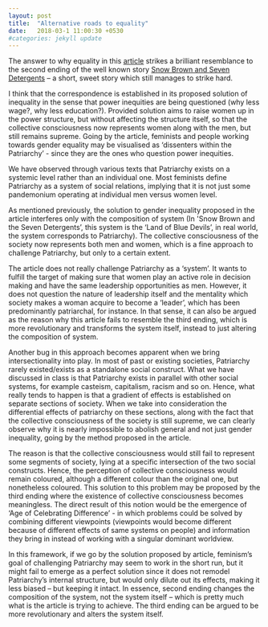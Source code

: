 ```yaml
---
layout: post
title:  "Alternative roads to equality"
date:   2018-03-1 11:00:30 +0530
#categories: jekyll update
---
```

	
The answer to why equality in this [article][article] strikes a brilliant resemblance to the second ending of the well known story [Snow Brown and Seven Detergents][snowb] – a short, sweet story which still manages to strike hard.

I think that the correspondence is established in its proposed solution of inequality in the sense that power inequities are being questioned (why less wage?, why less education?). Provided solution aims to raise women up in the power structure, but without affecting the structure itself, so that the collective consciousness now represents women along with the men, but still remains supreme. Going by the article, feminists and people working towards gender equality may be visualised as ‘dissenters within the Patriarchy’ - since they are the ones who question power inequities.

We have observed through various texts that Patriarchy exists on a systemic level rather than an individual one. Most feminists define Patriarchy as a system of social relations, implying that it is not just some pandemonium operating at individual men versus women level.

As mentioned previously, the solution to gender inequality proposed in the article interferes only with the composition of system (In 'Snow Brown and the Seven Detergents’, this system is the ‘Land of Blue Devils’, in real world, the system corresponds to Patriarchy). The collective consciousness of the society now represents both men and women, which is a fine approach to challenge Patriarchy, but only to a certain extent.

The article does not really challenge Patriarchy as a ‘system’. It wants to fulfill the target of making sure that women play an active role in decision making and have the same leadership opportunities as men. However, it does not question the nature of leadership itself and the mentality which society makes a woman acquire to become a ‘leader’, which has been predominantly patriarchal, for instance. In that sense, it can also be argued as the reason why this article fails to resemble the third ending, which is more revolutionary and transforms the system itself, instead to just altering the composition of system.

Another bug in this approach becomes apparent when we bring intersectionality into play. In most of past or existing societies, Patriarchy rarely existed/exists as a standalone social construct. What we have discussed in class is that Patriarchy exists in parallel with other social systems, for example casteism, capitalism, racism and so on. Hence, what really tends to happen is that a gradient of effects is established on separate sections of society. When we take into consideration the differential effects of patriarchy on these sections, along with the fact that the collective consciousness of the society is still supreme, we can clearly observe why it is nearly impossible to abolish general and not just gender inequality, going by the method proposed in the article.

The reason is that the collective consciousness would still fail to represent some segments of society, lying at a specific intersection of the two social constructs. Hence, the perception of collective consciousness would remain coloured, although a different colour than the original one, but nonetheless coloured. This solution to this problem may be proposed by the third ending where the existence of collective consciousness becomes meaningless. The direct result of this notion would be the emergence of ‘Age of Celebrating Difference’ - in which problems could be solved by combining different viewpoints (viewpoints would become different because of different effects of same systems on people) and information they bring in instead of working with a singular dominant worldview.

In this framework, if we go by the solution proposed by article, feminism’s goal of challenging Patriarchy may seem to work in the short run, but it might fail to emerge as a perfect solution since it does not remodel Patriarchy’s internal structure, but would only dilute out its effects, making it less biased – but keeping it intact.
In essence, second ending changes the composition of the system, not the system itself – which is pretty much what is the article is trying to achieve. The third ending can be argued to be more revolutionary and alters the system itself.


[article]: https://www.gvi.co.uk/blog/why-is-gender-equality-important/
[snowb]: https://www.jstor.org/stable/40004461

